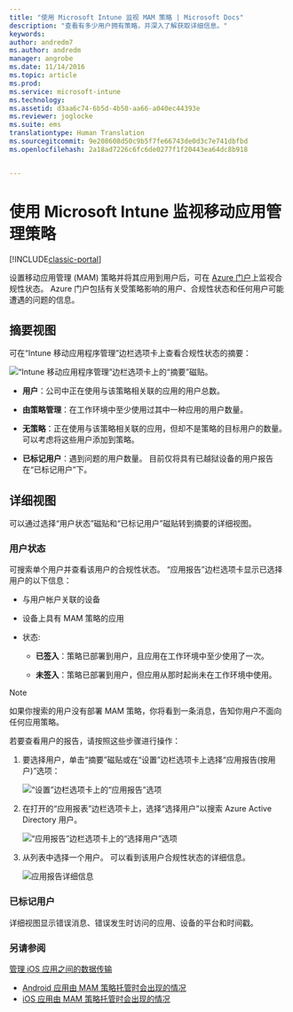 ```yaml
---
title: "使用 Microsoft Intune 监视 MAM 策略 | Microsoft Docs"
description: "查看有多少用户拥有策略，并深入了解获取详细信息。"
keywords: 
author: andredm7
ms.author: andredm
manager: angrobe
ms.date: 11/14/2016
ms.topic: article
ms.prod: 
ms.service: microsoft-intune
ms.technology: 
ms.assetid: d3aa6c74-6b5d-4b50-aa66-a040ec44393e
ms.reviewer: joglocke
ms.suite: ems
translationtype: Human Translation
ms.sourcegitcommit: 9e208608d50c9b5f7fe66743de0d3c7e741dbfbd
ms.openlocfilehash: 2a18ad7226c6fc6de0277f1f20443ea64dc8b918


---
```


# <a name="monitor-mobile-app-management-policies-with-microsoft-intune"></a>使用 Microsoft Intune 监视移动应用管理策略

[!INCLUDE[classic-portal](../includes/classic-portal.md)]

设置移动应用管理 (MAM) 策略并将其应用到用户后，可在 [Azure 门户](https://portal.azure.com)上监视合规性状态。 Azure 门户包括有关受策略影响的用户、合规性状态和任何用户可能遭遇的问题的信息。
## <a name="summary-view"></a>摘要视图
可在“Intune 移动应用程序管理”边栏选项卡上查看合规性状态的摘要：


![“Intune 移动应用程序管理”边栏选项卡上的“摘要”磁贴。](../media/mam-azure-portal-user-status-summary.png)

-   **用户**：公司中正在使用与该策略相关联的应用的用户总数。

-   **由策略管理**：在工作环境中至少使用过其中一种应用的用户数量。

-   **无策略**：正在使用与该策略相关联的应用，但却不是策略的目标用户的数量。 可以考虑将这些用户添加到策略。

- **已标记用户**：遇到问题的用户数量。 目前仅将具有已越狱设备的用户报告在“已标记用户”下。


## <a name="detailed-view"></a>详细视图
可以通过选择“用户状态”磁贴和“已标记用户”磁贴转到摘要的详细视图。

### <a name="user-status"></a>用户状态
可搜索单个用户并查看该用户的合规性状态。 “应用报告”边栏选项卡显示已选择用户的以下信息：
- 与用户帐户关联的设备

- 设备上具有 MAM 策略的应用

- 状态:

  - **已签入**：策略已部署到用户，且应用在工作环境中至少使用了一次。

  - **未签入**：策略已部署到用户，但应用从那时起尚未在工作环境中使用。

>[!NOTE]
> 如果你搜索的用户没有部署 MAM 策略，你将看到一条消息，告知你用户不面向任何应用策略。

若要查看用户的报告，请按照这些步骤进行操作：

1.  要选择用户，单击“摘要”磁贴或在“设置”边栏选项卡上选择“应用报告(按用户)”选项：

    ![“设置”边栏选项卡上的“应用报告”选项](../media/mam-azure-portal-app-reporting-by-user-settings-blade.png)

2. 在打开的“应用报表”边栏选项卡上，选择“选择用户”以搜索 Azure Active Directory 用户。

    ![“应用报告”边栏选项卡上的“选择用户”选项](../media/mam-azure-portal-app-reporting-select-user.png)

3. 从列表中选择一个用户。 可以看到该用户合规性状态的详细信息。

    ![应用报告详细信息](../media/mam-azure-portal-app-reporting-by-user.png)

### <a name="flagged-users"></a>已标记用户
详细视图显示错误消息、错误发生时访问的应用、设备的平台和时间戳。  

### <a name="see-also"></a>另请参阅
[管理 iOS 应用之间的数据传输](manage-data-transfer-between-ios-apps-with-microsoft-intune.md)

* [Android 应用由 MAM 策略托管时会出现的情况](user-experience-for-mam-enabled-android-apps-with-microsoft-intune.md)
* [iOS 应用由 MAM 策略托管时会出现的情况](user-experience-for-mam-enabled-ios-apps-with-microsoft-intune.md)



<!--HONumber=Dec16_HO3-->


